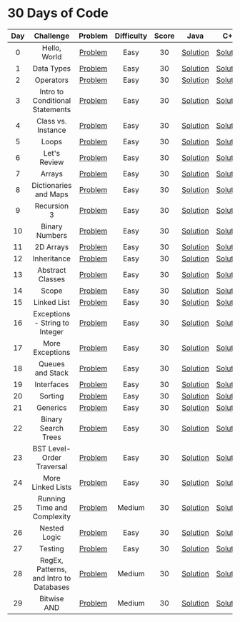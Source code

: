 # 30 Days of Code

|  Day  |                Challenge                |                                         Problem                                          | Difficulty | Score |                                                         Java                                                         |                                                         C++                                                        |
| :---: | :-------------------------------------: | :--------------------------------------------------------------------------------------: | :--------: | :---: | :--------------------------------------------------------------------------------------------------------------------: | :------------------------------------------------------------------------------------------------------------------: |
|   0   |              Hello, World               |         [Problem](https://www.hackerrank.com/challenges/30-hello-world/problem)          |    Easy    |  30   |                   [Solution](https://github.com/masb80/Java_and_JavaEE_works/blob/master/hacker_rank_30_days/Day_1/Day1stdin.java)                   |                   [Solution](https://github.com/masb80/Java_and_JavaEE_works/blob/master/hacker_rank_30_days/Day_1/Day1stdin.java)                   |
|   1   |               Data Types                |          [Problem](https://www.hackerrank.com/challenges/30-data-types/problem)          |    Easy    |  30   |                    [Solution](https://github.com/masb80/Java_and_JavaEE_works/blob/master/hacker_rank_30_days/Day_2/Day2DataTypes.java)                    |                    [Solution](https://github.com/masb80/Java_and_JavaEE_works/blob/master/hacker_rank_30_days/Day_2/Day2DataTypes.java)                    |
|   2   |                Operators                |          [Problem](https://www.hackerrank.com/challenges/30-operators/problem)           |    Easy    |  30   |                     [Solution](https://github.com/masb80/Java_and_JavaEE_works/blob/master/hacker_rank_30_days/Day_3/Day3Operators.java)                      |                     [Solution](https://github.com/masb80/Java_and_JavaEE_works/blob/master/hacker_rank_30_days/Day_3/Day3Operators.java)                      |
|   3   |     Intro to Conditional Statements     |    [Problem](https://www.hackerrank.com/challenges/30-conditional-statements/problem)    |    Easy    |  30   |       [Solution](https://github.com/masb80/Java_and_JavaEE_works/blob/master/hacker_rank_30_days/Day_4/Day4ConditionalStatement.java)        |       [Solution](https://github.com/masb80/Java_and_JavaEE_works/blob/master/hacker_rank_30_days/Day_4/Day4ConditionalStatement.java)        |
|   4   |           Class vs. Instance            |      [Problem](https://www.hackerrank.com/challenges/30-class-vs-instance/problem)       |    Easy    |  30   |               [Solution](https://github.com/masb80/Java_and_JavaEE_works/tree/master/hacker_rank_30_days/Day_5)                |             [Solution](https://github.com/masb80/Java_and_JavaEE_works/tree/master/hacker_rank_30_days/Day_5)              |
|   5   |                  Loops                  |            [Problem](https://www.hackerrank.com/challenges/30-loops/problem)             |    Easy    |  30   |                       [Solution](https://github.com/masb80/Java_and_JavaEE_works/blob/master/hacker_rank_30_days/Day_6/Day6Loops.java)                        |                       [Solution](https://github.com/masb80/Java_and_JavaEE_works/blob/master/hacker_rank_30_days/Day_6/Day6Loops.java)                        |
|   6   |              Let's Review               |         [Problem](https://www.hackerrank.com/challenges/30-review-loop/problem)          |    Easy    |  30   |                   [Solution](https://github.com/masb80/Java_and_JavaEE_works/blob/master/hacker_rank_30_days/Day_7/Day7LetsReview.java)                   |                   [Solution](https://github.com/masb80/Java_and_JavaEE_works/blob/master/hacker_rank_30_days/Day_7/Day7LetsReview.java)                   |
|   7   |                 Arrays                  |            [Problem](https://www.hackerrank.com/challenges/30-arrays/problem)            |    Easy    |  30   |                       [Solution](https://github.com/masb80/Java_and_JavaEE_works/blob/master/hacker_rank_30_days/Day_8/Day8Arrays.java)                       |                       [Solution](https://github.com/masb80/Java_and_JavaEE_works/blob/master/hacker_rank_30_days/Day_8/Day8Arrays.java)                       |
|   8   |          Dictionaries and Maps          |    [Problem](https://www.hackerrank.com/challenges/30-dictionaries-and-maps/problem)     |    Easy    |  30   |             [Solution]()              |             [Solution](https://github.com/masb80/Java_and_JavaEE_works/blob/master/hacker_rank_30_days/Day_8/Day8Arrays.java)              |
|   9   |               Recursion 3               |    [Problem](https://www.hackerrank.com/challenges/30-dictionaries-and-maps/problem)     |    Easy    |  30   |                   [Solution](https://github.com/masb80/Java_and_JavaEE_works/blob/master/hacker_rank_30_days/Day_10/DayREcursion3.java)                    |                   [Solution](https://github.com/masb80/Java_and_JavaEE_works/blob/master/hacker_rank_30_days/Day_10/DayREcursion3.java)                    |
|  10   |             Binary Numbers              |        [Problem](https://www.hackerrank.com/challenges/30-binary-numbers/problem)        |    Easy    |  30   |                 [Solution](https://github.com/masb80/Java_and_JavaEE_works/blob/master/hacker_rank_30_days/Day_11/Day11BinaryNumbers.java)                  |                 [Solution](https://github.com/masb80/Java_and_JavaEE_works/blob/master/hacker_rank_30_days/Day_11/Day11BinaryNumbers.java)                  |
|  11   |                2D Arrays                |          [Problem](https://www.hackerrank.com/challenges/30-2d-arrays/problem)           |    Easy    |  30   |                    [Solution](https://github.com/masb80/Java_and_JavaEE_works/blob/master/hacker_rank_30_days/Day_12/Day12Dimension2Array.java)                    |                    [Solution](https://github.com/masb80/Java_and_JavaEE_works/blob/master/hacker_rank_30_days/Day_12/Day12Dimension2Array.java)                    |
|  12   |               Inheritance               |         [Problem](https://www.hackerrank.com/challenges/30-inheritance/problem)          |    Easy    |  30   |                    [Solution](https://github.com/masb80/Java_and_JavaEE_works/blob/master/hacker_rank_30_days/Day_13/Day13Inheritance.java)                    |                    [Solution](https://github.com/masb80/Java_and_JavaEE_works/blob/master/hacker_rank_30_days/Day_13/Day13Inheritance.java)                    |
|  13   |            Abstract Classes             |       [Problem](https://www.hackerrank.com/challenges/30-abstract-classes/problem)       |    Easy    |  30   |                [Solution](https://github.com/masb80/Java_and_JavaEE_works/blob/master/hacker_rank_30_days/Day_14/Day14AbstractClasses.java)                 |                [Solution](https://github.com/masb80/Java_and_JavaEE_works/blob/master/hacker_rank_30_days/Day_14/Day14AbstractClasses.java)                 |
|  14   |                  Scope                  |            [Problem](https://www.hackerrank.com/challenges/30-scope/problem)             |    Easy    |  30   |                       [Solution](https://github.com/masb80/Java_and_JavaEE_works/blob/master/hacker_rank_30_days/Day_15/Day15Scope.java)                       |                       [Solution](https://github.com/masb80/Java_and_JavaEE_works/blob/master/hacker_rank_30_days/Day_15/Day15Scope.java)                       |
|  15   |               Linked List               |         [Problem](https://www.hackerrank.com/challenges/30-linked-list/problem)          |    Easy    |  30   |                   [Solution](https://github.com/masb80/Java_and_JavaEE_works/blob/master/hacker_rank_30_days/Day_16/Day16LinkedList.java)                   |                   [Solution](https://github.com/masb80/Java_and_JavaEE_works/blob/master/hacker_rank_30_days/Day_16/Day16LinkedList.java)                   |
|  16   |     Exceptions - String to Integer      | [Problem](https://www.hackerrank.com/challenges/30-exceptions-string-to-integer/problem) |    Easy    |  30   |      [Solution](https://github.com/masb80/Java_and_JavaEE_works/blob/master/hacker_rank_30_days/Day_17/Day17ExceptionsTringToInteger.java)       |      [Solution](https://github.com/masb80/Java_and_JavaEE_works/blob/master/hacker_rank_30_days/Day_17/Day17ExceptionsTringToInteger.java)       |
|  17   |             More Exceptions             |       [Problem](https://www.hackerrank.com/challenges/30-more-exceptions/problem)        |    Easy    |  30   |                 [Solution](https://github.com/masb80/Java_and_JavaEE_works/tree/master/hacker_rank_30_days/Day_18)                 |                 [Solution](https://github.com/masb80/Java_and_JavaEE_works/tree/master/hacker_rank_30_days/Day_18)                 |
|  18   |            Queues and Stack             |        [Problem](https://www.hackerrank.com/challenges/30-queues-stacks/problem)         |    Easy    |  30   |               [Solution](https://github.com/masb80/Java_and_JavaEE_works/blob/master/hacker_rank_30_days/Day_19/Day19QueuesAndStacks.java)               |               [Solution](https://github.com/masb80/Java_and_JavaEE_works/blob/master/hacker_rank_30_days/Day_19/Day19QueuesAndStacks.java)               |
|  19   |               Interfaces                |          [Problem](https://www.hackerrank.com/challenges/30-interfaces/problem)          |    Easy    |  30   |                    [Solution](https://github.com/masb80/Java_and_JavaEE_works/blob/master/hacker_rank_30_days/Day_20/Day20Interfaces.java)                     |                    [Solution](https://github.com/masb80/Java_and_JavaEE_works/blob/master/hacker_rank_30_days/Day_20/Day20Interfaces.java)                     |
|  20   |                 Sorting                 |           [Problem](https://www.hackerrank.com/challenges/30-sorting/problem)            |    Easy    |  30   |                      [Solution](https://github.com/masb80/Java_and_JavaEE_works/blob/master/hacker_rank_30_days/Day_21/Day21Sorting.java)                      |                      [Solution](https://github.com/masb80/Java_and_JavaEE_works/blob/master/hacker_rank_30_days/Day_21/Day21Sorting.java)                      |
|  21   |                Generics                 |           [Problem](https://www.hackerrank.com/challenges/30-generics/problem)           |    Easy    |  30   |                    [Solution](https://github.com/masb80/Java_and_JavaEE_works/tree/master/hacker_rank_30_days/Day_23)                     |                     [Solution](https://github.com/masb80/Java_and_JavaEE_works/tree/master/hacker_rank_30_days/Day_23)                      |
|  22   |           Binary Search Trees           |     [Problem](https://www.hackerrank.com/challenges/30-binary-search-trees/problem)      |    Easy    |  30   |              [Solution](https://github.com/masb80/Java_and_JavaEE_works/tree/master/hacker_rank_30_days/Day_22)              |              [Solution](https://github.com/masb80/Java_and_JavaEE_works/tree/master/hacker_rank_30_days/Day_22)              |
|  23   |        BST Level-Order Traversal        |         [Problem](https://www.hackerrank.com/challenges/30-binary-trees/problem)         |    Easy    |  30   |           [Solution](https://github.com/masb80/Java_and_JavaEE_works/tree/master/hacker_rank_30_days/Day_24)           |           [Solution](https://github.com/masb80/Java_and_JavaEE_works/tree/master/hacker_rank_30_days/Day_24)           |
|  24   |            More Linked Lists            |     [Problem](https://www.hackerrank.com/challenges/30-linked-list-deletion/problem)     |    Easy    |  30   |               [Solution](https://github.com/masb80/Java_and_JavaEE_works/tree/master/hacker_rank_30_days/Day_25)               |               [Solution](https://github.com/masb80/Java_and_JavaEE_works/tree/master/hacker_rank_30_days/Day_25)               |
|  25   |       Running Time and Complexity       | [Problem](https://www.hackerrank.com/challenges/30-running-time-and-complexity/problem)  |   Medium   |  30   |         [Solution](https://github.com/masb80/Java_and_JavaEE_works/blob/master/hacker_rank_30_days/Day_26/Day26TimeandComplexity.java)         |         [Solution](https://github.com/masb80/Java_and_JavaEE_works/blob/master/hacker_rank_30_days/Day_26/Day26TimeandComplexity.java)         |
|  26   |              Nested Logic               |         [Problem](https://www.hackerrank.com/challenges/30-nested-logic/problem)         |    Easy    |  30   |                  [Solution](https://github.com/masb80/Java_and_JavaEE_works/blob/master/hacker_rank_30_days/Day_27/Day27NestedLogic.java)                   |                  [Solution](https://github.com/masb80/Java_and_JavaEE_works/blob/master/hacker_rank_30_days/Day_27/Day27NestedLogic.java)                   |
|  27   |                 Testing                 |           [Problem](https://www.hackerrank.com/challenges/30-testing/problem)            |    Easy    |  30   |                      [Solution](https://github.com/masb80/Java_and_JavaEE_works/blob/master/hacker_rank_30_days/Day_28/Day28UnitTest.java)                      |                      [Solution](https://github.com/masb80/Java_and_JavaEE_works/blob/master/hacker_rank_30_days/Day_28/Day28UnitTest.java)                      |
|  28   | RegEx, Patterns, and Intro to Databases |        [Problem](https://www.hackerrank.com/challenges/30-regex-patterns/problem)        |   Medium   |  30   | [Solution](https://github.com/masb80/Java_and_JavaEE_works/blob/master/hacker_rank_30_days/Day_29/Day29Regex.java) | [Solution](https://github.com/masb80/Java_and_JavaEE_works/blob/master/hacker_rank_30_days/Day_29/Day29Regex.java) |
|  29   |               Bitwise AND               |         [Problem](https://www.hackerrank.com/challenges/30-bitwise-and/problem)          |   Medium   |  30   |                   [Solution](https://github.com/masb80/Java_and_JavaEE_works/blob/master/hacker_rank_30_days/Day_30/Day30Bitwise.java)                   |                   [Solution](https://github.com/masb80/Java_and_JavaEE_works/blob/master/hacker_rank_30_days/Day_30/Day30Bitwise.java)                   |
